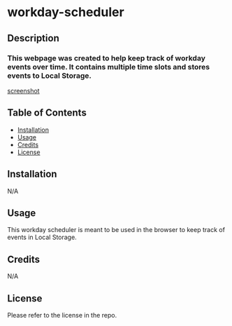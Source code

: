 # workday-scheduler

## Description
### This webpage was created to help keep track of workday events over time. It contains multiple time slots and stores events to Local Storage.

[screenshot](./assets/images/Screenshot%20(3).png)

## Table of Contents

- [Installation](#installation)
- [Usage](#Usage)
- [Credits](#Credits)
- [License](#License)

## Installation
N/A

## Usage
This workday scheduler is meant to be used in the browser to keep track of events in Local Storage.

## Credits
N/A

## License
Please refer to the license in the repo.